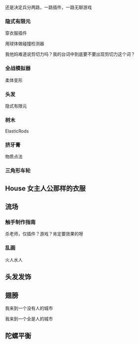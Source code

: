 还是决定兵分两路，一路插件，一路无聊游戏

### 隐式有限元

穿衣服插件

用球体做碰撞检测器

我他妈难道说剪切力吗？我的台词中到底要不要出现剪切力这个词？

### 全战模拟器

柔体变形

### 头发

隐式有限元

### 树木

ElasticRods

### 挤牙膏

物质点法

### 三角形车轮

## House 女主人公那样的衣服

## 流场

### 触手制作指南

杀老师，仅插件？游戏？肯定要效果的呀

### 乱画

火人水人

## 头发发饰

## 翅膀

我来到一个没有人的城市

我来到一个全是人的城市

## 陀螺平衡